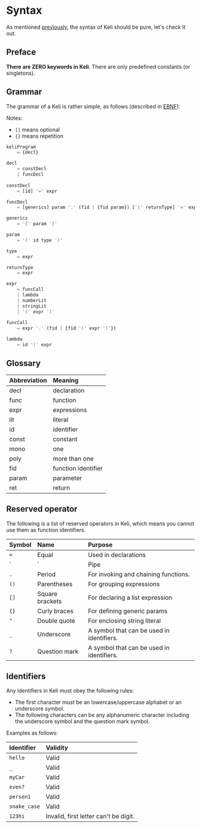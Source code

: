 # Syntax

As mentioned [previously](./), the syntax of Keli should be pure, let's check it out.

## **Preface**

**There are ZERO keywords in Keli**. There are only predefined constants \(or singletons\). 

## Grammar

The grammar of a Keli is rather simple, as follows \(described in [EBNF](https://en.wikipedia.org/wiki/Extended_Backus%E2%80%93Naur_form)\):

Notes: 

* `[]` means optional
* `{}` means repetition

```javascript
keliProgram 
    = {decl}

decl 
    = constDecl 
    | funcDecl
    
constDecl 
    = [id] '=' expr

funcDecl 
    = [generics] param '.' (fid | {fid param}) ['|' returnType] '=' expr

generics
    = '{' param '}'

param
    = '(' id type ')'

type 
    = expr

returnType
    = expr

expr
    = funcCall
    | lambda 
    | numberLit
    | stringLit
    | '(' expr ')'
    
funcCall
    = expr '.' (fid | {fid '(' expr ')'})

lambda
    = id '|' expr 
```

## Glossary

| Abbreviation | Meaning |
| :--- | :--- |
| decl | declaration |
| func | function |
| expr | expressions |
| lit | literal |
| id | identifier |
| const | constant |
| mono | one  |
| poly | more than one  |
| fid | function identifier |
| param | parameter |
| ret | return |



## Reserved operator

The following is a list of reserved operators in Keli, which means you cannot use them as function identifiers.

| Symbol | Name | Purpose |
| :--- | :--- | :--- |
| `=` | Equal | Used in declarations |
| `|` | Pipe | As the placeholder for function return types and lambdas. |
| `.` | Period | For invoking and chaining functions. |
| `()` | Parentheses | For grouping expressions |
| `[]` | Square brackets | For declaring a list expression |
| `{}` | Curly braces | For defining generic params |
| `"` | Double quote | For enclosing string literal |
| `_` | Underscore | A symbol that can be used in identifiers. |
| `?` | Question mark | A symbol that can be used in identifiers. |

## Identifiers

Any identifiers in Keli must obey the following rules:

* The first character must be an lowercase/uppercase alphabet or an underscore symbol.
* The following characters can be any alphanumeric character including the underscore symbol and the question mark symbol.

Examples as follows:

| Identifier | Validity |
| :--- | :--- |
| `hello` | Valid |
| `_` | Valid |
| `myCar` | Valid |
| `even?` | Valid |
| `person1` | Valid |
| `snake_case` | Valid |
| `123hi` | Invalid, first letter can't be digit. |


